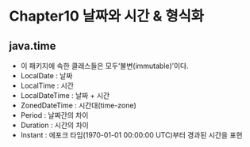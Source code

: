 # Chapter10 날짜와 시간 & 형식화

## java.time
- 이 패키지에 속한 클래스들은 모두‘불변(immutable)’이다.
- LocalDate : 날짜
- LocalTime : 시간
- LocalDateTime : 날짜 + 시간
- ZonedDateTime : 시간대(time-zone)
- Period : 날짜간의 차이
- Duration : 시간의 차이
- Instant : 에포크 타임(1970-01-01 00:00:00 UTC)부터 경과된 시간을 표현